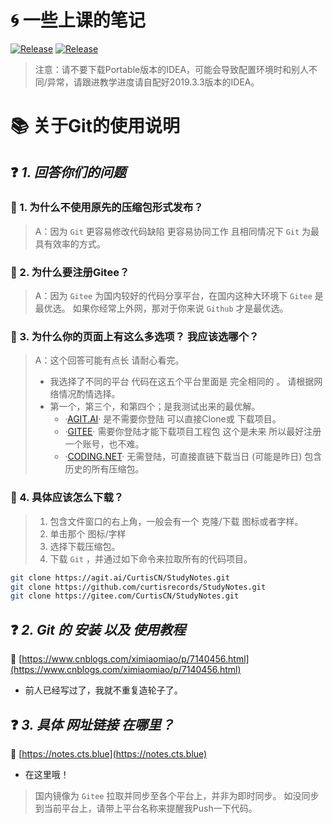 # 🌀 一些上课的笔记
<a href="https://github.com/curtisrecords/StudyNotes"><img alt="Release" src="https://img.shields.io/badge/CurtisRecords-StudyNotes-blue"></a>
<a href="https://github.com/curtisrecords/StudyNotes"><img alt="Release" src="https://img.shields.io/badge/Lisence-Apache%202.0%20%2F%20Anti%20996-blue"></a>

> 注意：请不要下载Portable版本的IDEA，可能会导致配置环境时和别人不同/异常，请跟进教学进度请自配好2019.3.3版本的IDEA。

# 📚 关于Git的使用说明

## ❓ *1. 回答你们的问题* 

### 📄 1. 为什么不使用原先的压缩包形式发布？

> A：因为 `Git` 更容易修改代码缺陷 更容易协同工作 且相同情况下 `Git` 为最具有效率的方式。


### 📄 2. 为什么要注册Gitee？

> A：因为 `Gitee` 为国内较好的代码分享平台，在国内这种大环境下 `Gitee` 是最优选。
如果你经常上外网，那对于你来说 `Github` 才是最优选。


### 📄 3. 为什么你的页面上有这么多选项？ 我应该选哪个？

> A：这个回答可能有点长 请耐心看完。
> - 我选择了不同的平台 代码在这五个平台里面是 完全相同的 。
   请根据网络情况酌情选择。
> - 第一个，第三个，和第四个；是我测试出来的最优解。
>   - ·[AGIT.AI](https://agit.ai/CurtisCN/StudyNotes)· 是不需要你登陆 可以直接Clone或 下载项目。
>   - ·[GITEE](https://gitee.com/CurtisCN/StudyNotes)· 需要你登陆才能下载项目工程包 这个是未来 所以最好注册一个账号，也不难。
>   - ·[CODING.NET](https://curtiscn.coding.net/p/Notes/d/StudyNotes/git/archive/main/?download=true)· 无需登陆，可直接直链下载当日 (可能是昨日) 包含历史的所有压缩包。


### 📄 4. 具体应该怎么下载？

> 1. 包含文件窗口的右上角，一般会有一个 克隆/下载 图标或者字样。
> 2. 单击那个 图标/字样
> 3. 选择下载压缩包。
> 4. 下载 `Git` ，并通过如下命令来拉取所有的代码项目。


```Bash
git clone https://agit.ai/CurtisCN/StudyNotes.git
git clone https://github.com/curtisrecords/StudyNotes.git
git clone https://gitee.com/CurtisCN/StudyNotes.git
```


## ❓ *2. Git 的 安装 以及 使用教程* 

🔗 [https://www.cnblogs.com/ximiaomiao/p/7140456.html](https://www.cnblogs.com/ximiaomiao/p/7140456.html)

- 前人已经写过了，我就不重复造轮子了。

## ❓ *3. 具体 网址链接 在哪里？* 

🔗 [https://notes.cts.blue](https://notes.cts.blue)

- 在这里哦！

> 国内镜像为 `Gitee` 拉取并同步至各个平台上，并非为即时同步。
> 如没同步到当前平台上，请带上平台名称来提醒我Push一下代码。
